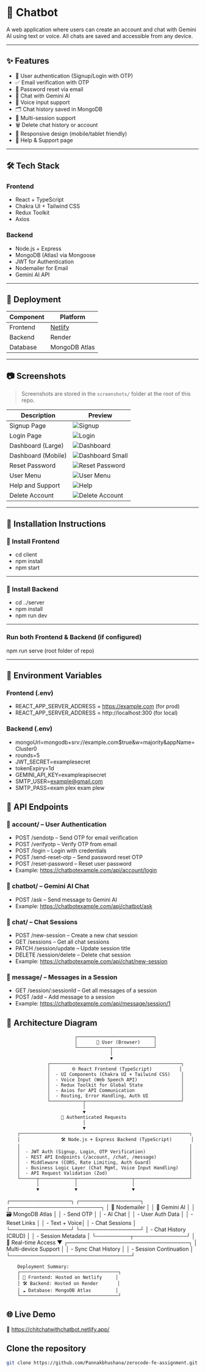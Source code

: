 # 🤖 Chatbot

A web application where users can create an account and chat with Gemini AI using text or voice. All chats are saved and accessible from any device.

---

## ✨ Features

- 🔐 User authentication (Signup/Login with OTP)
- ✅ Email verification with OTP
- 🔁 Password reset via email
- 🧠 Chat with Gemini AI
- 💬 Voice input support
- 🗂️ Chat history saved in MongoDB
- 🧾 Multi-session support
- 🗑️ Delete chat history or account
- 📱 Responsive design (mobile/tablet friendly)
- 🙋 Help & Support page

---

## 🛠️ Tech Stack

### Frontend
- React + TypeScript
- Chakra UI + Tailwind CSS
- Redux Toolkit
- Axios

### Backend
- Node.js + Express
- MongoDB (Atlas) via Mongoose
- JWT for Authentication
- Nodemailer for Email
- Gemini AI API

---

## 🚀 Deployment

| Component | Platform |
|-----------|----------|
| Frontend  | [Netlify](https://chitchatwithchatbot.netlify.app/) |
| Backend   | Render |
| Database  | MongoDB Atlas |

---

## 📷 Screenshots

> Screenshots are stored in the `screenshots/` folder at the root of this repo.

| Description              | Preview                                  |
|--------------------------|------------------------------------------|
| Signup Page              | ![Signup](./screenshots/signup.png)     |
| Login Page               | ![Login](./screenshots/login.png)       |
| Dashboard (Large)        | ![Dashboard](./screenshots/dashboard.png) |
| Dashboard (Mobile)       | ![Dashboard Small](./screenshots/dashboard-small-screen.png) |
| Reset Password           | ![Reset Password](./screenshots/reset-password.png) |
| User Menu                | ![User Menu](./screenshots/user-menu.png) |
| Help and Support         | ![Help](./screenshots/help-and-support.png) |
| Delete Account           | ![Delete Account](./screenshots/delete-account.png) |

---

## 🔧 Installation Instructions

### 🔧 Install Frontend

- cd client
- npm install
- npm start

---

### 🔧 Install Backend

- cd ../server
- npm install
- npm run dev

---

### Run both Frontend & Backend (if configured)
npm run serve (root folder of repo)

---

## 🔐 Environment Variables

### Frontend (.env)

- REACT_APP_SERVER_ADDRESS = https://example.com (for prod)
- REACT_APP_SERVER_ADDRESS = http://localhost:300 (for local)

### Backend (.env)

- mongoUrl=mongodb+srv://example.com$true&w=majority&appName=Cluster0
- rounds=5
- JWT_SECRET=examplesecret
- tokenExpiry=1d
- GEMINI_API_KEY=exampleapisecret
- SMTP_USER=example@gmail.com
- SMTP_PASS=exam plex exam plew

## 🧭 API Endpoints

### 🔑 account/ – User Authentication

- POST /sendotp – Send OTP for email verification
- POST /verifyotp – Verify OTP from email
- POST /login – Login with credentials
- POST /send-reset-otp – Send password reset OTP
- POST /reset-password – Reset user password
- Example: https://chatbotexample.com/api/account/login

### 🤖 chatbot/ – Gemini AI Chat

- POST /ask – Send message to Gemini AI
- Example: https://chatbotexample.com/api/chatbot/ask

### 💬 chat/ – Chat Sessions

- POST /new-session – Create a new chat session
- GET /sessions – Get all chat sessions
- PATCH /session/update – Update session title
- DELETE /session/delete – Delete chat session
- Example: https://chatbotexample.com/api/chat/new-session

### 📩 message/ – Messages in a Session

- GET /session/:sessionId – Get all messages of a session
- POST /add – Add message to a session
- Example: https://chatbotexample.com/api/message/session/1

## 📐 Architecture Diagram

                             ┌────────────────────────────┐
                             │       👤 User (Browser)     │
                             └────────────┬───────────────┘
                                          │
                                          ▼
                   ┌────────────────────────────────────────────────┐
                   │        🌐 React Frontend (TypeScript)          │
                   │  - UI Components (Chakra UI + Tailwind CSS)    │
                   │  - Voice Input (Web Speech API)                │
                   │  - Redux Toolkit for Global State              │
                   │  - Axios for API Communication                 │
                   │  - Routing, Error Handling, Auth UI            │
                   └────────────┬───────────────────────────────────┘
                                │
                                ▼
                        🔐 Authenticated Requests
                                │
                                ▼
        ┌──────────────────────────────────────────────────────────────┐
        │               🛠 Node.js + Express Backend (TypeScript)       │
        │                                                              │
        │  - JWT Auth (Signup, Login, OTP Verification)                │
        │  - REST API Endpoints (/account, /chat, /message)            │
        │  - Middleware (CORS, Rate Limiting, Auth Guard)              │
        │  - Business Logic Layer (Chat Mgmt, Voice Input Handling)    │
        │  - API Request Validation (Zod)                              │
        └──────┬─────────────┬────────────────────┬────────────────────┘
               │             │                    │
               ▼             ▼                    ▼
   ┌────────────────┐   ┌────────────────┐   ┌────────────────────────┐
   │  📧 Nodemailer  │   │ 🧠 Gemini AI    │   │   🗃️ MongoDB Atlas      │
   │  - Send OTP     │   │  - AI Chat     │   │ - User Auth Data       │
   │  - Reset Links  │   │  - Text + Voice│   │ - Chat Sessions        │
   └────────────────┘   └────────────────┘   │ - Chat History (CRUD)  │
                                             │ - Session Metadata     │
                                             └─────────┬──────────────┘
                                                       │
                                                🔄 Real-time Access
                                                       ▼
                                      ┌────────────────────────────────┐
                                      │     Multi-device Support       │
                                      │ - Sync Chat History            │
                                      │ - Session Continuation         │
                                      └────────────────────────────────┘

        Deployment Summary:
        ┌────────────────────────────────────┐
        │ 🔼 Frontend: Hosted on Netlify     │
        │ 🛠 Backend: Hosted on Render       │
        │ ☁️ Database: MongoDB Atlas         │
        └────────────────────────────────────┘



## 🌐 Live Demo
🔗 https://chitchatwithchatbot.netlify.app/


## Clone the repository
```bash
git clone https://github.com/Pannakbhushana/zerocode-fe-assignment.git


